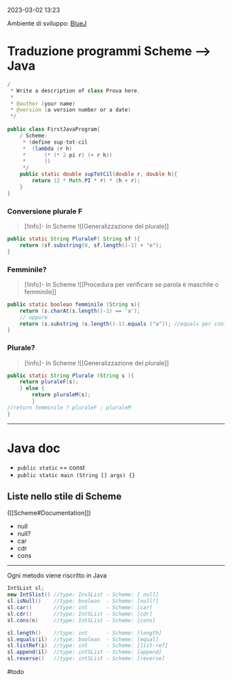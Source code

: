 2023-03-02 13:23

Ambiente di sviluppo: [BlueJ]([https://www.bluej.org](https://www.bluej.org/))

# Traduzione programmi Scheme --> Java

```java
/
 * Write a description of class Prova here.
 *
 * @author (your name)
 * @version (a version number or a date)
 */
 
public class FirstJavaProgram{
    / Scheme:
     * (define sup-tot-cil
     *  (lambda (r h)
     *      (* (* 2 pi r) (+ r h))
     *      ))
     */
    public static double supTotCil(double r, double h){
        return (2 * Math.PI * r) * (h + r);
    }
}
```

### Conversione plurale F
>[!info]- In Scheme
> ![[Generalizzazione del plurale]]


```java
public static String PluraleF( String sf ){
	return (sf.substring(0, sf.length()-1) + "e");
}
```


### Femminile? 

>[!info]- In Scheme
>![[Procedura per verificare se parola è maschile o femminile]]

```java
public static boolean femminile (String s){
	return (s.charAt(s.length()-1) == 'a');
	// oppure
	return (s.substring (s.length()-1).equals ("a")); //equals per confrontare il contenuto delle stringhe 
}

```


### Plurale? 

>[!info]- In Scheme
>![[Generalizzazione del plurale]]

```java
public static String Plurale (String s ){
	return pluraleF(s);
	} else {
		return pluraleM(s);
		}
//return femminile ? pluraleF : pluraleM
}

```

---

# Java doc
- `public static` == const 
-  `public static main (String [] args) {}`
## Liste nello stile di Scheme 
([[Scheme#Documentation]])
- null
- null? 
- car 
- cdr
- cons
---

Ogni metodo viene riscritto in Java
```Java
IntSList sl;
new IntSlist() //type: InsSList - Scheme: [ null]
sl.isNull()    //type: boolean  - Scheme: [null?]
sl.car()       //type: int      - Scheme: [car]
sl.cdr()       //type: IntSList - Scheme: [cdr]
sl.cons(n)     //type: IntSList - Scheme: [cons]

sl.length()    //type: int      - Scheme: [length]
sl.equals(il)  //type: boolean  - Scheme: [equal]
sl.listRef(i)  //type: int      - Scheme: [list-ref]
sl.append(il)  //type: intSList - Scheme: [append]
sl.reverse()   //type: intSList - Scheme: [reverse]
```

#todo 